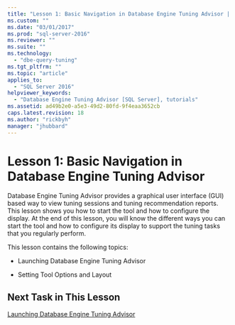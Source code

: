```yaml
---
title: "Lesson 1: Basic Navigation in Database Engine Tuning Advisor | Microsoft Docs"
ms.custom: ""
ms.date: "03/01/2017"
ms.prod: "sql-server-2016"
ms.reviewer: ""
ms.suite: ""
ms.technology: 
  - "dbe-query-tuning"
ms.tgt_pltfrm: ""
ms.topic: "article"
applies_to: 
  - "SQL Server 2016"
helpviewer_keywords: 
  - "Database Engine Tuning Advisor [SQL Server], tutorials"
ms.assetid: ad49b2e0-a5e3-49d2-80fd-9f4eaa3652cb
caps.latest.revision: 18
ms.author: "rickbyh"
manager: "jhubbard"
---
```

# Lesson 1: Basic Navigation in Database Engine Tuning Advisor
Database Engine Tuning Advisor provides a graphical user interface (GUI) based way to view tuning sessions and tuning recommendation reports. This lesson shows you how to start the tool and how to configure the display. At the end of this lesson, you will know the different ways you can start the tool and how to configure its display to support the tuning tasks that you regularly perform.  
  
This lesson contains the following topics:  
  
-   Launching Database Engine Tuning Advisor  
  
-   Setting Tool Options and Layout  
  
## Next Task in This Lesson  
[Launching Database Engine Tuning Advisor](../../../tools/dta/tutorials/lesson-1-1-launching-database-engine-tuning-advisor.md)  
  
  
  
